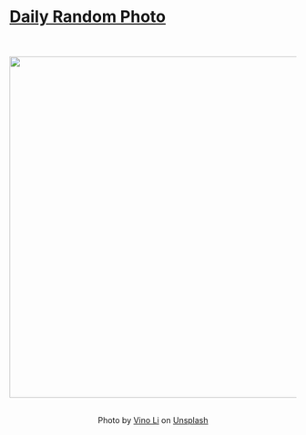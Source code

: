 # [Daily Random Photo](https://www.dailyrandomphoto.com/)

<div align="center">
  <br>
  <br>
  <a href="https://www.dailyrandomphoto.com/p/2021/2021-01-03/"><img src="https://images.unsplash.com/photo-1607931453182-d02dbda07efd?crop=entropy&cs=tinysrgb&fit=max&fm=jpg&ixid=MXw3NzUwOHwwfDF8cmFuZG9tfHx8fHx8fHw&ixlib=rb-1.2.1&q=80&w=1080" width="600px"></a>
  <br>
  <br>
  <p class="has-text-grey">Photo by <a href="https://unsplash.com/@vinomamba24?utm_source=Daily%20Random%20Photo&amp;utm_medium=referral" target="_blank" rel="noopener noreferrer">Vino Li</a> on <a href="https://unsplash.com/photos/YSUi_ZZAIYg?utm_source=Daily%20Random%20Photo&amp;utm_medium=referral" target="_blank" rel="noopener noreferrer">Unsplash</a></p>
</div>
